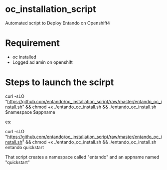 # oc_installation_script
Automated script to Deploy Entando on Openshift4

# Requirement
- oc installed
- Logged ad amin on openshift

# Steps to launch the scirpt

curl -sLO  "https://github.com/entando/oc_installation_script/raw/master/entando_oc_install.sh" && chmod +x ./entando_oc_install.sh && ./entando_oc_install.sh $namespace $appname

es:

curl -sLO  "https://github.com/entando/oc_installation_script/raw/master/entando_oc_install.sh" && chmod +x ./entando_oc_install.sh && ./entando_oc_install.sh entando quickstart

That script creates a namespace called "entando" and an appname named "quickstart"
